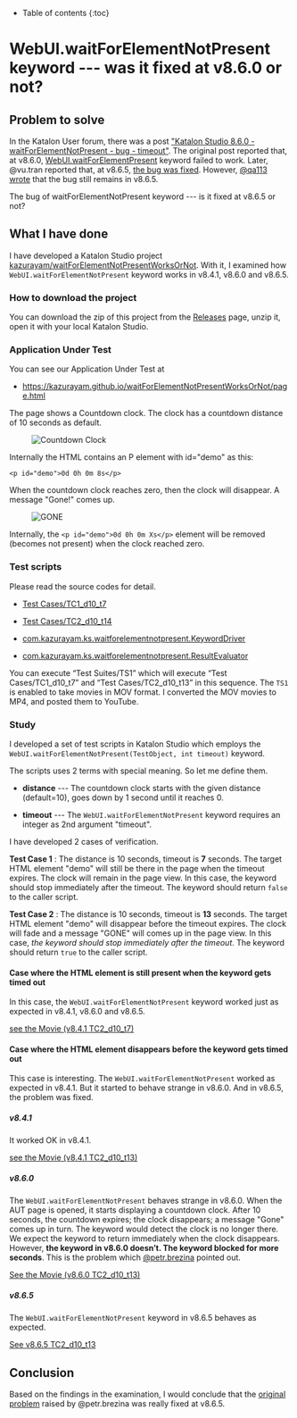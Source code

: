 - Table of contents
{:toc}

# WebUI.waitForElementNotPresent keyword --- was it fixed at v8.6.0 or not?

## Problem to solve

In the Katalon User forum, there was a post
["Katalon Studio 8.6.0 - waitForElementNotPresent - bug - timeout"](https://forum.katalon.com/t/katalon-studio-8-6-0-waitforelementnotpresent-bug-timeout/85476). The original post reported that, at v8.6.0, [WebUI.waitForElementPresent](https://docs.katalon.com/docs/create-tests/keywords/keyword-description-in-katalon-studio/web-ui-keywords/webui-wait-for-element-not-present) keyword failed to work. Later, @vu.tran reported that, at v8.6.5, [the bug was fixed](https://forum.katalon.com/t/katalon-studio-8-6-0-waitforelementnotpresent-bug-timeout/85476/30). However, [@qa113 wrote](https://forum.katalon.com/t/katalon-studio-8-6-0-waitforelementnotpresent-bug-timeout/85476/31) that the bug still remains in v8.6.5.

The bug of waitForElementNotPresent keyword --- is it fixed at v8.6.5 or not?

## What I have done

I have developed a Katalon Studio project [kazurayam/waitForElementNotPresentWorksOrNot](https://github.com/kazurayam/waitForElementNotPresentWorksOrNot). With it, I examined how `WebUI.waitForElementNotPresent` keyword works in v8.4.1, v8.6.0 and v8.6.5.

### How to download the project

You can download the zip of this project from the [Releases](https://github.com/kazurayam/waitForElementNotPresentWorksOrNot/releases) page, unzip it, open it with your local Katalon Studio.

### Application Under Test

You can see our Application Under Test at

-   <https://kazurayam.github.io/waitForElementNotPresentWorksOrNot/page.html>

The page shows a Countdown clock. The clock has a countdown distance of 10 seconds as default.

<figure>
<img src="https://kazurayam.github.io/waitForElementNotPresentWorksOrNot/images/AUT_countDownClock.png" alt="Countdown Clock" />
</figure>

Internally the HTML contains an P element with id="demo" as this:

    <p id="demo">0d 0h 0m 8s</p>

When the countdown clock reaches zero, then the clock will disappear. A message "Gone!" comes up.

<figure>
<img src="https://kazurayam.github.io/waitForElementNotPresentWorksOrNot/images/AUT_gone.png" alt="GONE" />
</figure>

Internally, the `<p id="demo">0d 0h 0m Xs</p>` element will be removed (becomes not present) when the clock reached zero.

### Test scripts

Please read the source codes for detail.

-   [Test Cases/TC1\_d10\_t7](https://github.com/kazurayam/waitForElementNotPresentWorksOrNot/blob/master/Scripts/TC1_d10_t7/Script1693013953158.groovy)

-   [Test Cases/TC2\_d10\_t14](https://github.com/kazurayam/waitForElementNotPresentWorksOrNot/blob/master/Scripts/TC2_d10_t13/Script1693013995141.groovy)

-   [com.kazurayam.ks.waitforelementnotpresent.KeywordDriver](https://github.com/kazurayam/waitForElementNotPresentWorksOrNot/blob/master/Keywords/com/kazurayam/ks/waitforelementnotpresent/KeywordDriver.groovy)

-   [com.kazurayam.ks.waitforelementnotpresent.ResultEvaluator](https://github.com/kazurayam/waitForElementNotPresentWorksOrNot/blob/master/Keywords/com/kazurayam/ks/waitforelementnotpresent/ResultEvaluator.groovy)

You can execute “Test Suites/TS1” which will execute “Test Cases/TC1\_d10\_t7” and “Test Cases/TC2\_d10\_t13” in this sequence. The `TS1` is enabled to take movies in MOV format. I converted the MOV movies to MP4, and posted them to YouTube.

### Study

I developed a set of test scripts in Katalon Studio which employs the `WebUI.waitForElementNotPresent(TestObject, int timeout)` keyword.

The scripts uses 2 terms with special meaning. So let me define them.

-   **distance** --- The countdown clock starts with the given distance (default=10), goes down by 1 second until it reaches 0.

-   **timeout** --- The `WebUI.waitForElementNotPresent` keyword requires an integer as 2nd argument "timeout".

I have developed 2 cases of verification.

**Test Case 1** : The distance is 10 seconds, timeout is **7** seconds. The target HTML element "demo" will still be there in the page when the timeout expires. The clock will remain in the page view. In this case, the keyword should stop immediately after the timeout. The keyword should return `false` to the caller script.

**Test Case 2** : The distance is 10 seconds, timeout is **13** seconds. The target HTML element "demo" will disappear before the timeout expires. The clock will fade and a message "GONE" will comes up in the page view. In this case, *the keyword should stop immediately after the timeout*. The keyword should return `true` to the caller script.

#### Case where the HTML element is still present when the keyword gets timed out

In this case, the `WebUI.waitForElementNotPresent` keyword worked just as expected in v8.4.1, v8.6.0 and v8.6.5.

[see the Movie (v8.4.1 TC2\_d10\_t7)](https://youtu.be/Uv3eeN5KHpM)

#### Case where the HTML element disappears before the keyword gets timed out

This case is interesting. The `WebUI.waitForElementNotPresent` worked as expected in v8.4.1. But it started to behave strange in v8.6.0. And in v8.6.5, the problem was fixed.

##### v8.4.1

It worked OK in v8.4.1.

[see the Movie (v8.4.1 TC2\_d10\_t13)](https://youtu.be/AhmfkfkQMoA)

##### v8.6.0

The `WebUI.waitForElementNotPresent` behaves strange in v8.6.0. When the AUT page is opened, it starts displaying a countdown clock. After 10 seconds, the countdown expires; the clock disappears; a message "Gone" comes up in turn. The keyword would detect the clock is no longer there. We expect the keyword to return immediately when the clock disappears. However, **the keyword in v8.6.0 doesn’t. The keyword blocked for more seconds**. This is the problem which [@petr.brezina](https://forum.katalon.com/t/katalon-studio-8-6-0-waitforelementnotpresent-bug-timeout/85476) pointed out.

[See the Movie (v8.6.0 TC2\_d10\_t13)](https://youtu.be/MGYcN6ea_Jo)

##### v8.6.5

The `WebUI.waitForElementNotPresent` keyword in v8.6.5 behaves as expected.

[See v8.6.5 TC2\_d10\_t13](https://youtu.be/EdzfIg0AqaU)

## Conclusion

Based on the findings in the examination, I would conclude that the [original problem](https://forum.katalon.com/t/katalon-studio-8-6-0-waitforelementnotpresent-bug-timeout/85476) raised by @petr.brezina was really fixed at v8.6.5.
